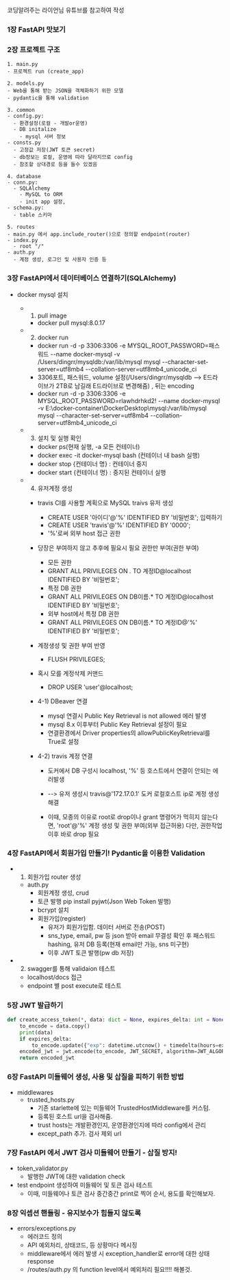 코딩알려주는 라이언님 유튜브를 참고하여 작성

### 1장 FastAPI 맛보기

### 2장 프로젝트 구조

```
1. main.py
- 프로젝트 run (create_app)

2. models.py
- Web을 통해 받는 JSON을 객체화하기 위한 모델
- pydantic을 통해 validation

3. common
- config.py:
  - 환경설정(로컬 - 개발or운영)
  - DB initalize
    - mysql 서버 정보
- consts.py
  - 고정값 저장(JWT 토큰 secret)
  - db정보는 로컬, 운영에 따라 달라지므로 config
  - 참조할 상대경로 등을 들수 있겠음

4. database
- conn.py:
  - SQLAlchemy
    - MySQL to ORM
    - init app 설정,
- schema.py:
  - table 스키마

5. routes
- main.py 에서 app.include_router()으로 정의할 endpoint(router)
- index.py
  - root "/"
- auth.py
  - 계정 생성, 로그인 및 사용자 인증 등
```

### 3장 FastAPI에서 데이터베이스 연결하기(SQLAlchemy)

- docker mysql 설치

  - 1. pull image

    - docker pull mysql:8.0.17

  - 2. docker run

    - docker run -d -p 3306:3306 -e MYSQL_ROOT_PASSWORD=패스워드 --name docker-mysql -v /Users/dingrr/mysqldb:/var/lib/mysql mysql --character-set-server=utf8mb4 --collation-server=utf8mb4_unicode_ci
    - 3306포트, 패스워드, volume 설정(/Users/dingrr/mysqldb --> E드라이브가 2TB로 남길래 E드라이브로 변경해줌) , 뒤는 encoding
    - docker run -d -p 3306:3306 -e MYSQL_ROOT_PASSWORD=rlawhdrhkd2! --name docker-mysql -v E:\docker-container\DockerDesktop\mysql:/var/lib/mysql mysql --character-set-server=utf8mb4 --collation-server=utf8mb4_unicode_ci

  - 3. 설치 및 실행 확인

    - docker ps(현재 실행, -a 모든 컨테이너)
    - docker exec -it docker-mysql bash (컨테이너 내 bash 실행)
    - docker stop {컨테이너 명} : 컨테이너 중지
    - docker start {컨테이너 명} : 중지된 컨테이너 실행

  - 4.  유저계정 생성

    - travis CI를 사용할 계획으로 MySQL traivs 유저 생성
      - CREATE USER '아이디'@'%' IDENTIFIED BY '비밀번호'; 입력하기
      - CREATE USER 'travis'@'%' IDENTIFIED BY '0000';
      - '%'로써 외부 host 접근 권한
    - 당장은 부여하지 않고 추후에 필요시 필요 권한만 부여(권한 부여)
      - 모든 권한
      - GRANT ALL PRIVILEGES ON _._ TO 계정ID@localhost IDENTIFIED BY '비밀번호';
      - 특정 DB 권한
      - GRANT ALL PRIVILEGES ON DB이름.\* TO 계정ID@localhost IDENTIFIED BY '비밀번호';
      - 외부 host에서 특정 DB 권한
      - GRANT ALL PRIVILEGES ON DB이름.\* TO 계정ID@'%' IDENTIFIED BY '비밀번호';
    - 계정생성 및 권한 부여 반영
      - FLUSH PRIVILEGES;
    - 혹시 모를 계정삭제 커맨드

      - DROP USER 'user'@localhost;

    - 4-1) DBeaver 연결

      - mysql 연결시 Public Key Retrieval is not allowed 에러 발생
      - mysql 8.x 이후부터 Public Key Retrieval 설정이 필요
      - 연결환경에서 Driver properties의 allowPublicKeyRetrieval를 True로 설정

    - 4-2) travis 계정 연결

      - 도커에서 DB 구성시 localhost, '%' 등 호스트에서 연결이 안되는 에러발생
      - --> 유저 생성시 travis@'172.17.0.1' 도커 로컬호스트 ip로 계정 생성 해결
      - 이때, 모종의 이유로 root로 drop이나 grant 명령어가 먹히지 않는다면, 'root'@'%' 계정 생성 및 권한 부여(외부 접근허용) 다만, 권한작업 이후 바로 drop 필요

        <!-- docker-compose로도 추가 가능
        version: "3" # 파일 규격 버전
        services: # 이 항목 밑에 실행하려는 컨테이너 들을 정의
          db: # 서비스 명
            image: mysql # 사용할 이미지
            container_name: custom_mysql # 컨테이너 이름 설정
            ports:
              - "3306:3306" # 접근 포트 설정 (컨테이너 외부:컨테이너 내부)
            environment: # -e 옵션
              MYSQL_ROOT_PASSWORD: "password"  # MYSQL 패스워드 설정 옵션
            command: # 명령어 실행
              - --character-set-server=utf8mb4
              - --collation-server=utf8mb4_unicode_ci
            volumes:
              - /Users/jmlim/datadir:/var/lib/mysql # -v 옵션 (다렉토리 마운트 설정) -->

### 4장 FastAPI에서 회원가입 만들기! Pydantic을 이용한 Validation

- 1. 회원가입 router 생성

  - auth.py
    - 회원계정 생성, crud
    - 토큰 발행 pip install pyjwt(Json Web Token 발행)
    - bcrypt 설치
    - 회원가입(register)
      - 유저가 회원가입함. 데이터 서버로 전송(POST)
      - sns_type, email, pw 등 json 받아 email 무결성 확인 후 패스워드 hashing, 유저 DB 등록(현재 email만 가능, sns 미구현)
      - 이후 JWT 토큰 발행(pw db 저장)

- 2. swagger를 통해 validaion 테스트
  - localhost/docs 접근
  - endpoint 별 post execute로 테스트

### 5장 JWT 발급하기

```python
def create_access_token(*, data: dict = None, expires_delta: int = None):
    to_encode = data.copy()
    print(data)
    if expires_delta:
        to_encode.update({"exp": datetime.utcnow() + timedelta(hours=expires_delta)})
    encoded_jwt = jwt.encode(to_encode, JWT_SECRET, algorithm=JWT_ALGORITHM)
    return encoded_jwt
```

### 6장 FastAPI 미들웨어 생성, 사용 및 삽질을 피하기 위한 방법

- middlewares
  - trusted_hosts.py
    - 기존 starlette에 있는 미들웨어 TrustedHostMiddleware를 커스텀.
    - 등록된 호스트 url을 검사해줌.
    - trust hosts는 개발환경인지, 운영환경인지에 따라 config에서 관리
    - except_path 추가. 검사 제외 url

### 7장 FastAPI 에서 JWT 검사 미들웨어 만들기 - 삽질 방지!

- token_validator.py
  - 발행한 JWT에 대한 validation check
- test endpoint 생성하여 미들웨어 및 토큰 검사 테스트
  - 이때, 미들웨어나 토큰 검사 중간중간 print로 찍어 순서, 용도를 확인해보자.

### 8장 익셉션 핸들링 - 유지보수가 힘들지 않도록

- errors/exceptions.py
  - 에러코드 정의
  - API 예외처리, 상태코드, 등 상황마다 메시징
  - middleware에서 에러 발생 시 exception_handler로 error에 대한 상태 response
  - /routes/auth.py 의 function level에서 예외처리 필요!!!! 해볼것.
